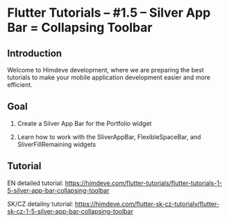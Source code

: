 # Flutter Tutorials – #1.5 – Silver App Bar = Collapsing Toolbar

## Introduction

Welcome to Himdeve development, where we are preparing the best tutorials to make your mobile application development easier and more efficient.

## Goal

1. Create a Silver App Bar for the Portfolio widget

2. Learn how to work with the SliverAppBar, FlexibleSpaceBar, and SliverFillRemaining widgets

## Tutorial

EN detailed tutorial: https://himdeve.com/flutter-tutorials/flutter-tutorials-1-5-silver-app-bar-collapsing-toolbar

SK/CZ detailny tutorial: https://himdeve.com/flutter-sk-cz-tutorialy/flutter-sk-cz-1-5-silver-app-bar-collapsing-toolbar
